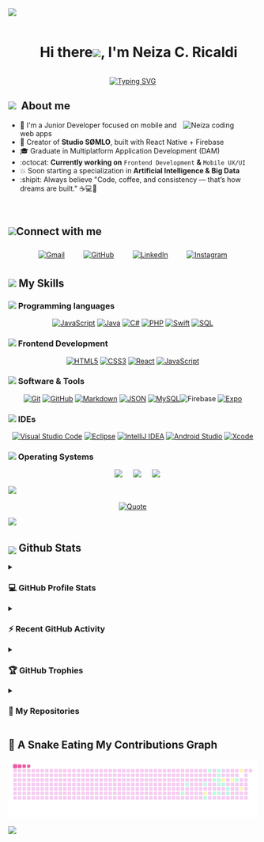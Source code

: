 <!--horizontal divider(gradiant)-->
<img src="https://user-images.githubusercontent.com/73097560/115834477-dbab4500-a447-11eb-908a-139a6edaec5c.gif">

<!--h1 without bottom border-->

<div id="user-content-toc">
  <ul align="center">
    <summary><h1 style="display: inline-block">Hi there<img src="https://media.giphy.com/media/hvRJCLFzcasrR4ia7z/giphy.gif" width="35">, I'm Neiza C. Ricaldi</h1></summary>
  </ul>
</div>
<div align="center">
<a href="https://git.io/typing-svg">
  <img src="https://readme-typing-svg.demolab.com?font=Fira+Code&pause=1000&color=EA5BA3&center=true&vCenter=true&width=600&lines=Software+Developer+%F0%9F%92%BB;Solving+problems+through+code+%E2%9C%A8;Passionate+about+minimalist+design+%F0%9F%96%8C%EF%B8%8F;Always+learning+something+new+%F0%9F%93%9A"
  alt="Typing SVG" /></a>
</div>


<!--About Me-->

## <picture><img src="https://media.giphy.com/media/ObNTw8Uzwy6KQ/giphy.gif" width="30px">&nbsp;</picture> About me

<img src="https://github.com/Neiza3711/Neiza3711/blob/main/GifSoraNei.gif?raw=true"
     width="150px"
     align="right"
     alt="Neiza coding" />


- :dizzy: I'm a Junior Developer focused on mobile and web apps 
- :iphone: Creator of **Studio SØMLO**, built with React Native + Firebase
- :mortar_board: Graduate in Multiplatform Application Development (DAM) 
- :octocat: **Currently working on** `Frontend Development` **&** `Mobile UX/UI` 
- :boom: Soon starting a specialization in **Artificial Intelligence & Big Data**  
- :shipit: Always believe "Code, coffee, and consistency — that’s how dreams are built." :coffee::computer::hibiscus:
<br>

## <img src="https://github.com/7oSkaaa/7oSkaaa/blob/main/Images/Connect-with-me.gif?raw=true" width="10%">Connect with me 
<p align="center">
  <a href="mailto:neizi.3711@gmail.com">
    <img src="https://img.shields.io/badge/Gmail-neizi.3711@gmail.com-FF69B4?style=flat-square&logo=gmail&logoColor=white" alt="Gmail" style="padding: 8px;" /></a>
  &emsp;
  <a href="https://github.com/Neiza3711" target="_blank">
    <img src="https://img.shields.io/badge/GitHub-Neiza3711-181717?style=flat-square&logo=github&logoColor=white" alt="GitHub" style="padding: 8px;" /></a>
  &emsp;
  <a href="https://www.linkedin.com/feed/?trk=sem-ga_campid.18146679037_asid.140850334975_crid.694860685343_kw.linkedin_d.c_tid.kwd-148086543_n.g_mt.e_geo.9214695" target="_blank">
    <img src="https://img.shields.io/badge/LinkedIn-Neiza Ricaldi-0A66C2?style=flat-square&logo=linkedin&logoColor=white" alt="LinkedIn" style="padding: 8px;" /></a>
  &emsp;
  <a href="https://www.instagram.com/neizi711/" target="_blank">
    <img src="https://img.shields.io/badge/Instagram-@neizi711-E4405F?style=flat-square&logo=instagram&logoColor=white" alt="Instagram" style="padding: 8px;" /></a>
</p>

## <img src="https://media2.giphy.com/media/QssGEmpkyEOhBCb7e1/giphy.gif?cid=ecf05e47a0n3gi1bfqntqmob8g9aid1oyj2wr3ds3mg700bl&rid=giphy.gif" width ="3%"> My Skills

### <picture> <img src = "https://github.com/7oSkaaa/7oSkaaa/blob/main/Images/Programming_Languages.gif?raw=true" width = 20px>  </picture> Programming languages
<p align="center">
  <a href="https://developer.mozilla.org/en-US/docs/Web/JavaScript" target="_blank">
    <img alt="JavaScript" src="https://img.shields.io/badge/JavaScript-F7DF1E?style=for-the-badge&logo=javascript&logoColor=black"></a>
  <a href="https://www.java.com/" target="_blank">
    <img alt="Java" src="https://img.shields.io/badge/Java-007396?style=for-the-badge&logo=java&logoColor=white"></a>
  <a href="https://learn.microsoft.com/en-us/dotnet/csharp/" target="_blank">
    <img alt="C#" src="https://img.shields.io/badge/C%23-239120?style=for-the-badge&logo=csharp&logoColor=white"></a>
  <a href="https://www.php.net/" target="_blank">
    <img alt="PHP" src="https://img.shields.io/badge/PHP-777BB4?style=for-the-badge&logo=php&logoColor=white"></a>
    <a href="https://swift.org/" target="_blank">
    <img alt="Swift" src="https://img.shields.io/badge/Swift-FA7343?style=for-the-badge&logo=swift&logoColor=white"></a>
  <a href="#"><img alt="SQL" src="https://img.shields.io/badge/SQL-003B57?style=for-the-badge&logo=mysql&logoColor=white"></a>

</p>

### <img src = "https://github.com/7oSkaaa/7oSkaaa/blob/main/Images/Front_End.gif?raw=true" width=5%>  Frontend Development
<p align="center">
  <a href="https://developer.mozilla.org/en-US/docs/Web/HTML" target="_blank">
    <img alt="HTML5" src="https://img.shields.io/badge/HTML5-E34F26?style=for-the-badge&logo=html5&logoColor=white"></a>
  <a href="https://www.w3schools.com/css/" target="_blank">
    <img alt="CSS3" src="https://img.shields.io/badge/CSS3-1572B6?style=for-the-badge&logo=css3&logoColor=white"></a>
  <a href="https://react.dev/" target="_blank">
    <img alt="React" src="https://img.shields.io/badge/React-61DAFB?style=for-the-badge&logo=react&logoColor=black"></a>
  <a href="https://developer.mozilla.org/en-US/docs/Web/JavaScript" target="_blank"> 
    <img alt="JavaScript" src="https://img.shields.io/badge/JavaScript-F7DF1E?style=for-the-badge&logo=javascript&logoColor=black"></a>
</p>

### <img src = "https://github.com/7oSkaaa/7oSkaaa/blob/main/Images/Software_Tools.gif?raw=true" width=5%>  Software & Tools
<p align="center">
  <a href="#"><img alt="Git" src="https://img.shields.io/badge/Git-F05033?style=for-the-badge&logo=git&logoColor=white"></a>
  <a href="#"><img alt="GitHub" src="https://img.shields.io/badge/GitHub-181717?style=for-the-badge&logo=github&logoColor=white"></a>
  <a href="#"><img alt="Markdown" src="https://img.shields.io/badge/Markdown-000000?style=for-the-badge&logo=markdown&logoColor=white"></a>
  <a href="#"><img alt="JSON" src="https://img.shields.io/badge/JSON-000000?style=for-the-badge&logo=json&logoColor=white"></a>
  <a href="#"><img alt="MySQL" src="https://img.shields.io/badge/MySQL-4479A1?style=for-the-badge&logo=mysql&logoColor=white"></a
  <a href="https://firebase.google.com/" target="_blank"><img alt="Firebase" src="https://img.shields.io/badge/Firebase-FFCA28?style=for-the-badge&logo=firebase&logoColor=black"></a>
  <a href="https://expo.dev/" target="_blank"><img alt="Expo" src="https://img.shields.io/badge/Expo-000020?style=for-the-badge&logo=expo&logoColor=white"></a>
</p>

 ### <img src = "https://github.com/7oSkaaa/7oSkaaa/blob/main/Images/IDEs.gif?raw=true" width=5%> IDEs
 <p align="center">
  <a href="#"><img alt="Visual Studio Code" src="https://img.shields.io/badge/Visual Studio Code-0078D7?style=for-the-badge&logo=visual-studio-code&logoColor=white"></a>
  <a href="#"><img alt="Eclipse" src="https://img.shields.io/badge/Eclipse IDE-2C2255?style=for-the-badge&logo=eclipse&logoColor=white"></a>
  <a href="#"><img alt="IntelliJ IDEA" src="https://img.shields.io/badge/IntelliJ IDEA-000000?style=for-the-badge&logo=intellij-idea&logoColor=white"></a>
  <a href="#"><img alt="Android Studio" src="https://img.shields.io/badge/Android Studio-3DDC84?style=for-the-badge&logo=android-studio&logoColor=white"></a>
  <a href="#"><img alt="Xcode" src="https://img.shields.io/badge/Xcode-147EFB?style=for-the-badge&logo=xcode&logoColor=white"></a>

 ### <img src = "https://github.com/7oSkaaa/7oSkaaa/blob/main/Images/OS.gif?raw=true" width=5%>  Operating Systems
<p align="center">
  &emsp;
  <a href="#"><img src="https://img.shields.io/badge/Linux-FCC624?style=flat-square&logo=linux&logoColor=black"></a>
  &emsp;
  <a href="#"><img src="https://img.shields.io/badge/Windows-0078D6?style=flat-square&logo=windows&logoColor=white"></a>
  &emsp;
  <a href="#"><img src="https://img.shields.io/badge/macOS-000000?style=flat-square&logo=apple&logoColor=white"></a>
</p>

<img src="https://user-images.githubusercontent.com/73097560/115834477-dbab4500-a447-11eb-908a-139a6edaec5c.gif">
<p align="center">
  <a href="https://github.com/piyushsuthar/github-readme-quotes">
    <img alt="Quote" src="https://quotes-github-readme.vercel.app/api?type=horizontal&theme=tokyonight&animation=grow_out_in&quoteCategory=programming">
  </a>
</p>
<img src="https://user-images.githubusercontent.com/73097560/115834477-dbab4500-a447-11eb-908a-139a6edaec5c.gif">

## <img src="https://media1.giphy.com/media/v1.Y2lkPTc5MGI3NjExYzFhYzJkMmQ2MWQ3ZGY3MDhjZTE3MDI2Mzk3NzE1OWQyZTRlMmYwMCZjdD1z/iY8CRBdQXODJSCERIr/giphy.gif" width=5% valign="bottom"> Github Stats

<details>
<summary><h3>💻 GitHub Profile Stats</h3></summary>

<p align="center">
  <img alt="GitHub Stats" src="https://github-readme-stats.vercel.app/api?username=Neiza3711&show_icons=true&count_private=true&hide_border=true&title_color=ea5ba3&icon_color=9ec5d1&text_color=555&bg_color=ffffff" height="230px"/>
  <img src="https://github-readme-stats.vercel.app/api/top-langs/?username=Neiza3711&langs_count=8&layout=compact&hide_border=true&title_color=ea5ba3&text_color=555&bg_color=ffffff" height="230px"/>
</p>

<b>Note:</b> Top languages is a metric of your public code and doesn't reflect skill level.
</details>
<details>
<summary><h3>⚡ Recent GitHub Activity</h3></summary>

<p align="center">
  <img src="https://github-readme-activity-graph.vercel.app/graph?username=Neiza3711&bg_color=ffffff&color=ea5ba3&line=9ec5d1&point=b4ddaa&area=true&hide_border=true" alt="GitHub Activity Graph" />
</p>

</details>
<details>
<summary><h3>🏆 GitHub Trophies</h3></summary>

<p align="center">
  <a href="https://github.com/ryo-ma/github-profile-trophy">
    <img src="https://github-profile-trophy.vercel.app/?username=Neiza3711&theme=radical&row=1&column=7&margin-h=15&margin-w=5&no-bg=true" alt="TROPHY" />
  </a>
</p>

</details>
<details>
<summary><h3>📂 My Repositories</h3></summary>

<a target="_blank"><img align="left" height="300" width="300" alt="𝙶𝙸𝙵" src="https://github.com/JayantGoel001/JayantGoel001/blob/master/GIF/github.gif"></a>
<br/>

<p align="center">
  <a href="https://github.com/Neiza3711/studio-somlo">
    <img src="https://github-readme-stats.vercel.app/api/pin/?username=Neiza3711&repo=studio-somlo&theme=default&title_color=ea5ba3&text_color=9ec5d1&icon_color=98d98e" /></a>

  <a href="https://github.com/Neiza3711/curso-php">
    <img src="https://github-readme-stats.vercel.app/api/pin/?username=Neiza3711&repo=curso-php&theme=default&title_color=ea5ba3&text_color=9ec5d1&icon_color=98d98e" /></a>

</details>

## 🐍 A Snake Eating My Contributions Graph
<p align="center">
  <img src="https://raw.githubusercontent.com/Neiza3711/Neiza3711/output/github-contribution-grid-snake.gif" alt="snake gif" />
</p>   

<img src="https://user-images.githubusercontent.com/73097560/115834477-dbab4500-a447-11eb-908a-139a6edaec5c.gif">

